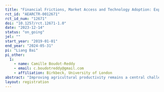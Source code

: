 ```yaml
---
title: "Financial Frictions, Market Access and Technology Adoption: Experimental Evidence from India"
rct_id: "AEARCTR-0012671"
rct_id_num: "12671"
doi: "10.1257/rct.12671-1.0"
date: "2023-12-14"
status: "on_going"
jel: ""
start_year: "2019-01-01"
end_year: "2024-05-31"
pi: "Liang Bai"
pi_other:
  1:
    - name: Camille Boudot-Reddy
    - email: c.boudotreddy@gmail.com
    - affiliation: Birkbeck, University of London
abstract: "Improving agricultural productivity remains a central challenge in many developing countries. Working together with a local NGO in northern India, this project seeks to study obstacles to the adoption of a novel vertical farming model, which enables the simultaneous cultivation of multiple crops. Despite its potential to significantly boost farm incomes, the baseline rate of adoption is low. An experiment over three years is designed to study the roles of financial frictions, as well as market access, in shaping adoption decisions, both in the cross section and over time."
layout: registration
---
```


